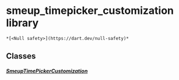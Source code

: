 


# smeup_timepicker_customization library






    *[<Null safety>](https://dart.dev/null-safety)*





## Classes

##### [SmeupTimePickerCustomization](../smeup_widgets_smeup_timepicker_customization/SmeupTimePickerCustomization-class.md)



 















